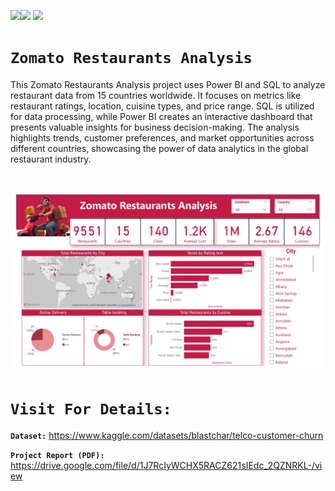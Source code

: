 <img src="https://img.shields.io/badge/built%20with-Power%20BI-yellow"><img src="https://img.shields.io/badge/-SQL-brightgreen">
<img src="https://img.shields.io/badge/domain-Restaurant%20Analytics%20&%20Business%20Intelligence-orange">




# **`Zomato Restaurants Analysis`** 

This Zomato Restaurants Analysis project uses Power BI and SQL to analyze restaurant data from 15 countries worldwide. It focuses on metrics like restaurant ratings, location, cuisine types, and price range. SQL is utilized for data processing, while Power BI creates an interactive dashboard that presents valuable insights for business decision-making. The analysis highlights trends, customer preferences, and market opportunities across different countries, showcasing the power of data analytics in the global restaurant industry.






#




<img align="" alt="coding" width="900" src= "https://github.com/bhushan-zade/Zomato_Restaurants_Analysis/blob/main/Zomato%20Restaurants%20Analysis_page-0001.jpg">



#



# **`Visit For Details:`**

**`Dataset:`** https://www.kaggle.com/datasets/blastchar/telco-customer-churn

**`Project Report (PDF):`** https://drive.google.com/file/d/1J7RcIyWCHX5RACZ621sIEdc_2QZNRKL-/view
    
 
